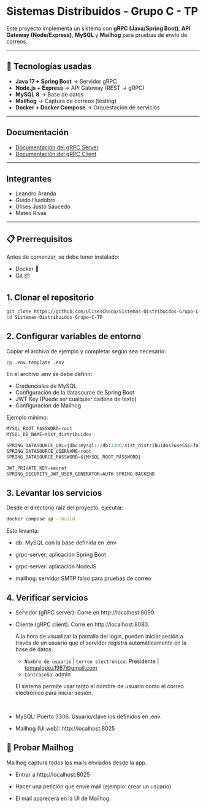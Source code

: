 # Sistemas Distribuidos - Grupo C - TP
Este proyecto implementa un sistema con **gRPC (Java/Spring Boot)**, **API Gateway (Node/Express)**, **MySQL** y **Mailhog** para pruebas de envío de correos.

---

## 🚀 Tecnologías usadas
- **Java 17 + Spring Boot** → Servidor gRPC
- **Node.js + Express** → API Gateway (REST → gRPC)
- **MySQL 8** → Base de datos
- **Mailhog** → Captura de correos (testing)
- **Docker + Docker Compose** → Orquestación de servicios

---

## Documentación

- [Documentación del gRPC Server](https://github.com/UlisesChoco/Sistemas-Distribuidos-Grupo-C-TP/blob/master/grpc%20server/README.md)
- [Documentación del gRPC Client](https://github.com/UlisesChoco/Sistemas-Distribuidos-Grupo-C-TP/blob/master/grpc%20client/README.md)

---
## Integrantes
- Leandro Aranda  
- Guido Huidobro  
- Ulises Justo Saucedo  
- Mateo Rivas
---
## 📋 Prerrequisitos

Antes de comenzar, se debe tener instalado:
- Docker 🐳
- Git 📦

## 1. Clonar el repositorio

```bash
git clone https://github.com/UlisesChoco/Sistemas-Distribuidos-Grupo-C-TP.git
cd Sistemas-Distribuidos-Grupo-C-TP
```

## 2. Configurar variables de entorno
Copiar el archivo de ejemplo y completar según sea necesario:
```bash
cp .env.template .env
```
En el archivo .env se debe definir:

- Credenciales de MySQL
- Configuración de la datasource de Spring Boot
- JWT Key (Puede ser cualquier cadena de texto)
- Configuración de Mailhog

Ejemplo mínimo:
```python
MYSQL_ROOT_PASSWORD=root
MYSQL_DB_NAME=sist_distribuidos

SPRING_DATASOURCE_URL=jdbc:mysql://db:3306/sist_distribuidos?useSSL=false&allowPublicKeyRetrieval=true&serverTimezone=UTC
SPRING_DATASOURCE_USERNAME=root
SPRING_DATASOURCE_PASSWORD=${MYSQL_ROOT_PASSWORD}

JWT_PRIVATE_KEY=secret
SPRING_SECURITY_JWT_USER_GENERATOR=AUTH-SPRING-BACKEND
```
## 3. Levantar los servicios
Desde el directorio raíz del proyecto, ejecutar:
```bash
docker compose up --build
```
Esto levanta:

* db: MySQL con la base definida en .env

* grpc-server: aplicación Spring Boot

* grpc-server: aplicación NodeJS

* mailhog: servidor SMTP falso para pruebas de correo
## 4. Verificar servicios

* Servidor (gRPC server):
Corre en http://localhost:9090.

* Cliente (gRPC client):
Corre en http://localhost:8080.

    A la hora de visualizar la pantalla del login, pueden iniciar sesión a través de un usuario que el servidor registra automáticamente en la base de datos:
    - ```Nombre de usuario``` | ```Correo electrónico```: Presidente | tomaslopez1987@gmail.com
    - ```Contraseña```: admin
    
    El sistema permite usar tanto el nombre de usuario como el correo electrónico para iniciar sesión.

<br>

* MySQL:
Puerto 3306. Usuario/clave los definidos en .env.

* Mailhog (UI web):
http://localhost:8025

## 🧪 Probar Mailhog

Mailhog captura todos los mails enviados desde la app.

* Entrar a http://localhost:8025

* Hacer una petición que envíe mail (ejemplo: crear un usuario).

* El mail aparecerá en la UI de Mailhog.

